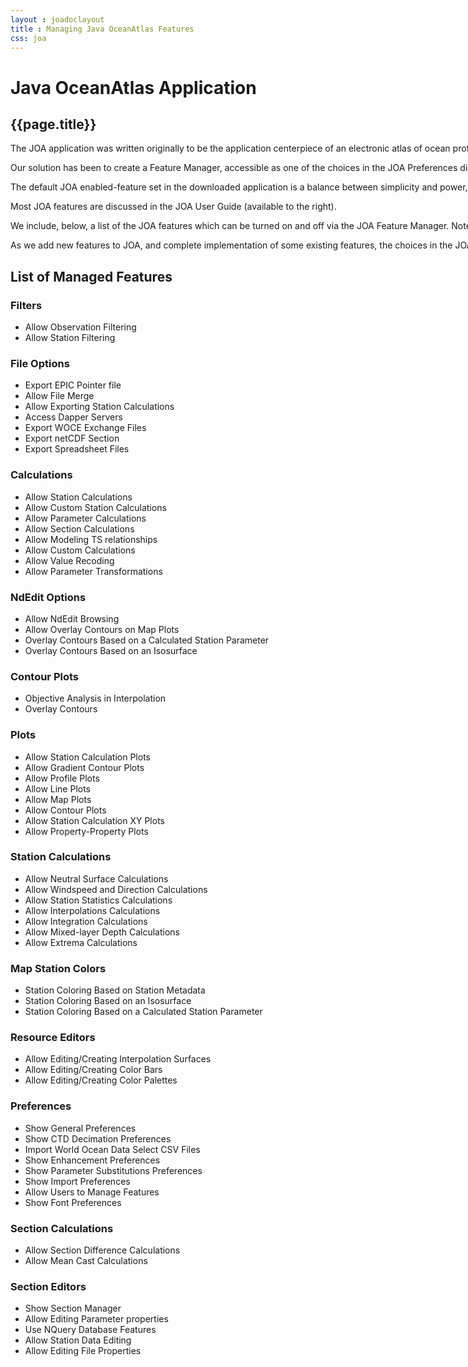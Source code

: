 ```yaml
---
layout : joadoclayout
title : Managing Java OceanAtlas Features
css: joa
---
```

<div id="container" class="joa features  row-fluid" style="max-width:125vh;text-align:left;">
<div id="main_content" class="contained span8" style="min-width:122vh">
<div id="top"></div>
	<h1>Java OceanAtlas Application</h1>
	<h2>{{page.title}}</h2>

<p>The JOA application was written originally to be the application centerpiece of an electronic
atlas of ocean profile data. The application has evolved and grown as users suggested new
features and the authors conceived many of their own. Some specialty users needed features
directed primarily at their interests. Also, while most JOA features are robust, some are still
in development, or simply quirky. And the authors agree that a version of JOA with too many
features up front would make JOA much less easy to use for first-time users.</p>

<p>Our solution has been to create a Feature Manager, accessible as one of the choices in the JOA
Preferences dialog box, accessed from the &quot;Java OceanAtlas&quot; menu on Mac OS X and under the
Edit menu on Windows and Linux. Through the Feature Manager, various JOA features can be
turned on and off.</p>

<p>The default JOA enabled-feature set in the downloaded application is a balance between
simplicity and power, chosen by Swift to match the needs of graduate student users of JOA,
for example, students using the JOA DPO Examples. Educators who wish a simpler JOA for
their students may want to turn off some of the default enabled features. Meanwhile, power
users, or those curious to see what more lies within JOA, may want to experiment with enabling
additional JOA features. Typically each feature adds one or more choices to the JOA menus.</p>

<p>Most JOA features are discussed in the JOA User Guide (available to the right).</p>

<p>We include, below, a list of the JOA features which can be turned on and off via the JOA Feature
Manager. Note that &quot;Objective Analysis&quot; is still under development, &quot;Gradient Contour Plots&quot;
permit plotting sections of geostrophic velocity, and &quot;Station Calculation XY Plots&quot; can be
interesting and useful.</p>

<p>As we add new features to JOA, and complete implementation of some existing features, the
choices in the JOA Feature Manager will change.</p>

<h2>List of Managed Features</h2>
<div id="feature_list">
  <h3 class="feature_type">Filters</h3>
  <ul>
    <li>Allow Observation Filtering</li>
    <li>Allow Station Filtering</li>
  </ul>

  <h3 class="feature_type">File Options</h3>
  <ul>
    <li>Export EPIC Pointer file</li>
    <li>Allow File Merge</li>
    <li>Allow Exporting Station Calculations</li>
    <li>Access Dapper Servers</li>
    <li>Export WOCE Exchange Files</li>
    <li>Export netCDF Section</li>
    <li>Export Spreadsheet Files</li>
  </ul>

  <h3 class="feature_type">Calculations</h3>
  <ul>
    <li>Allow Station Calculations</li>
    <li>Allow Custom Station Calculations</li>
    <li>Allow Parameter Calculations</li>
    <li>Allow Section Calculations</li>
    <li>Allow Modeling TS relationships</li>
    <li>Allow Custom Calculations</li>
    <li>Allow Value Recoding</li>
    <li>Allow Parameter Transformations</li>
  </ul>

  <h3 class="feature_type">NdEdit Options</h3>
  <ul>
    <li>Allow NdEdit Browsing</li>
    <li>Allow Overlay Contours on Map Plots</li>
    <li>Overlay Contours Based on a Calculated Station Parameter</li>
    <li>Overlay Contours Based on an Isosurface</li>
  </ul>

  <h3 class="feature_type">Contour Plots</h3>
  <ul>
    <li>Objective Analysis in Interpolation</li>
    <li>Overlay Contours</li>
  </ul>

  <h3 class="feature_type">Plots</h3>
  <ul>
    <li>Allow Station Calculation Plots</li>
    <li>Allow Gradient Contour Plots</li>
    <li>Allow Profile Plots</li>
    <li>Allow Line Plots</li>
    <li>Allow Map Plots</li>
    <li>Allow Contour Plots</li>
    <li>Allow Station Calculation XY Plots</li>
    <li>Allow Property-Property Plots</li>
  </ul>

  <h3 class="feature_type">Station Calculations</h3>
  <ul>
    <li>Allow Neutral Surface Calculations</li>
    <li>Allow Windspeed and Direction Calculations</li>
    <li>Allow Station Statistics Calculations</li>
    <li>Allow Interpolations Calculations</li>
    <li>Allow Integration Calculations</li>
    <li>Allow Mixed-layer Depth Calculations</li>
    <li>Allow Extrema Calculations</li>
  </ul>

  <h3 class="feature_type">Map Station Colors</h3>
  <ul>
    <li>Station Coloring Based on Station Metadata</li>
    <li>Station Coloring Based on an Isosurface</li>
    <li>Station Coloring Based on a Calculated Station Parameter</li>
  </ul>

  <h3 class="feature_type">Resource Editors</h3>
  <ul>
    <li>Allow Editing/Creating Interpolation Surfaces</li>
    <li>Allow Editing/Creating Color Bars</li>
    <li>Allow Editing/Creating Color Palettes</li>
  </ul>

  <h3 class="feature_type">Preferences</h3>
  <ul>
    <li>Show General Preferences</li>
    <li>Show CTD Decimation Preferences</li>
    <li>Import World Ocean Data Select CSV Files</li>
    <li>Show Enhancement Preferences</li>
    <li>Show Parameter Substitutions Preferences</li>
    <li>Show Import Preferences</li>
    <li>Allow Users to Manage Features</li>
    <li>Show Font Preferences</li>
  </ul>

  <h3 class="feature_type">Section Calculations</h3>
  <ul>
    <li>Allow Section Difference Calculations</li>
    <li>Allow Mean Cast Calculations</li>
  </ul>

  <h3 class="feature_type">Section Editors</h3>
  <ul>
    <li>Show Section Manager</li>
    <li>Allow Editing Parameter properties</li>
    <li>Use NQuery Database Features</li>
    <li>Allow Station Data Editing</li>
    <li>Allow Editing File Properties</li>
  </ul>
</div>
